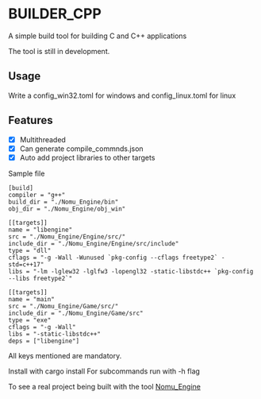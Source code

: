 # BUILDER_CPP

A simple build tool for building C and C++ applications

The tool is still in development.

## Usage
Write a config_win32.toml for windows and config_linux.toml for linux

## Features

- [x] Multithreaded
- [x] Can generate compile_commnds.json
- [x] Auto add project libraries to other targets

Sample file
```
[build]
compiler = "g++"
build_dir = "./Nomu_Engine/bin"
obj_dir = "./Nomu_Engine/obj_win"

[[targets]]
name = "libengine"
src = "./Nomu_Engine/Engine/src/"
include_dir = "./Nomu_Engine/Engine/src/include"
type = "dll"
cflags = "-g -Wall -Wunused `pkg-config --cflags freetype2` -std=c++17"
libs = "-lm -lglew32 -lglfw3 -lopengl32 -static-libstdc++ `pkg-config --libs freetype2`"

[[targets]]
name = "main"
src = "./Nomu_Engine/Game/src/"
include_dir = "./Nomu_Engine/Game/src"
type = "exe"
cflags = "-g -Wall"
libs = "-static-libstdc++"
deps = ["libengine"]
```

All keys mentioned are mandatory.

Install with cargo install
For subcommands run with -h flag

To see a real project being built with the tool
	[Nomu_Engine](https://github.com/Dr-42/Nomu_Engine)
